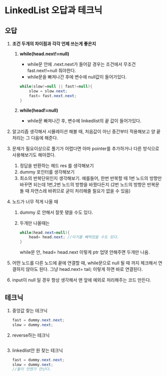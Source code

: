 # LinkedList 오답과 테크닉

## **오답**

1. **조건 두개의 차이점과 각각 언제 쓰는게 좋은지**

   1. **while(head.next!=null)**

      - while문 안에 .next.next가 들어갈 경우는 조건에서 무조건 fast.next!=null 줘야한다.
      - while문을 빠져나간 후에 변수에 null값이 들어가있다.

      ```java
      while(slow!=null || fast!=null){
          slow = slow.next;
          fast= fast.next.next;
      }
      ```

   2. **while(head!=null)**

      - while문 빠져나간 후, 변수에 linkedlist의 끝 값이 들어가있다.

2. 알고리즘 생각해서 시뮬레이션 해볼 때, 처음값이 아닌 중간부터 적용해보고 양 끝 처리는 그 다음에 해준다.

3. 문제가 필요이상으로 풀기가 어렵다면 아마 pointer를 추가하거나 다른 방식으로 사용해보기도 해야겠다.
   1. 정답을 반환하는 헤드 res 를 생각해보기
   2. dummy 포인터를 생각해보기
   3. 최소의 반복단위인지 생각해보기. 예를들어, 한번 반복할 때 1번 노드의 방향만 바꾸면 되는데 1번,2번 노드의 방향을 바꿨다든지 (2번 노드의 방향은 반복문 돌 때 자연스레 바뀌므로 굳이 처리해줄 필요가 없을 수 있음)

4. 노드가 너무 적게 나올 때

   1. dummy 로 안해서 잘못 됐을 수도 있다.

   2. 두개만 나올때는 

      ```java
      while(head.next=null){
          head= head.next; //이거를 빼먹었을 수도 있다.
      }
      ```

      while문 안, head= head.next 이렇게 ptr 업뎃 안해주면 두개만 나옴.

5. 어떤 노드를 다른 노드에 끝에 연결할 때, while문으로 null 될 때 까지 체크해서 연결하지 않아도 된다. 그냥 head.next= tail; 이렇게 하면 바로 연결된다.

6. input이 null 일 경우 항상 생각해서 맨 앞에 예외로 처리해주는 코드 만든다.

## **테크닉**

1. 중앙값 찾는 테크닉

   ```java
   fast = dummy.next.next;
   slow = dummy.next;
   ```

2. reverse하는 테크닉

   ```
   ```

3. linkedlist안 원 찾는 테크닉

   ```java
   fast = dummy.next.next;
   slow = dummy.next;
   //둘이 언젠가 만난다.
   ```

   